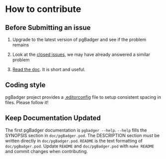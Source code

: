 # How to contribute

## Before Submitting an issue

1. Upgrade to the latest version of pgBadger and see if the problem remains

2. Look at the [closed issues](https://github.com/darold/pgbadger/issues?state=closed), we may have already answered a similar problem

3. [Read the doc](http://darold.github.com/pgbadger/). It is short and useful.


## Coding style

pgBadger project provides a [.editorconfig](http://editorconfig.org/) file to
setup consistent spacing in files. Please follow it!


## Keep Documentation Updated

The first pgBadger documentation is `pgbadger --help`. `--help` fills the
SYNOPSIS section in `doc/pgBadger.pod`. The DESCRIPTION section *must* be
written directly in `doc/pgBadger.pod`. `README` is the text formatting of
`doc/pgBadger.pod`. Update `README` and `doc/pgBadger.pod` with `make README`
and commit changes when contributing.


